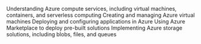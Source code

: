 Understanding Azure compute services, including virtual machines, containers, and serverless computing
Creating and managing Azure virtual machines
Deploying and configuring applications in Azure
Using Azure Marketplace to deploy pre-built solutions
Implementing Azure storage solutions, including blobs, files, and queues